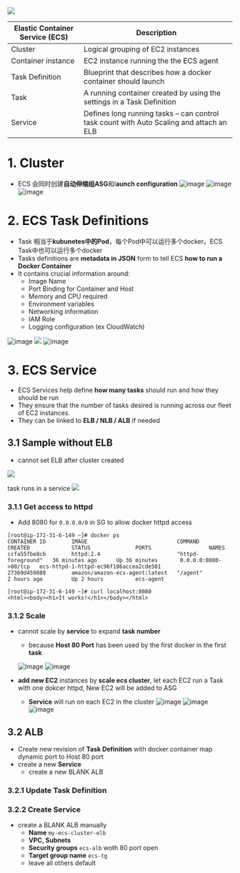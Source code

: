 
![](http://ws1.sinaimg.cn/large/006gDTsUgy1g6fh22582lj30ks088mxh.jpg)


|Elastic Container Service (ECS)| Description|
|-|-|
|Cluster| Logical grouping of EC2 instances|
|Container instance| EC2 instance running the the ECS agent|
|Task Definition| Blueprint that describes how a docker container should launch|
|Task| A running container created by using the settings in a Task Definition|
|Service| Defines long running tasks – can control task count with Auto Scaling and attach an ELB|

# 1. Cluster

- ECS 会同时创建**自动伸缩组ASG**和l**aunch configuration**
  ![image](http://ws4.sinaimg.cn/large/006gDTsUgy1g6gbk6n5v1j311y0dbt9s.jpg)
  ![image](http://wx4.sinaimg.cn/large/006gDTsUgy1g6gbq5nafcj311y0hkq4t.jpg)
  ![image](http://ws1.sinaimg.cn/large/006gDTsUgy1g6gc0n0wvdj30z108aab3.jpg)


# 2. ECS Task Definitions
- Task 相当于**kubunetes中的Pod**，每个Pod中可以运行多个docker。ECS Task中也可以运行多个docker
- Tasks definitions are **metadata in JSON** form to tell ECS **how to run a Docker Container**
- It contains crucial information around:
  - Image Name
  - Port Binding for Container and Host
  - Memory and CPU required
  - Environment variables
  - Networking information
  - IAM Role
  - Logging configuration (ex CloudWatch)

![image](http://ws3.sinaimg.cn/large/006gDTsUgy1g6gbulsr1gj311i0c13zs.jpg)
![](http://ws4.sinaimg.cn/large/006gDTsUgy1g6gccam655j311y1vpgqv.jpg)
![image](http://wx4.sinaimg.cn/large/006gDTsUgy1g6gc4dfp2aj311y0lcq50.jpg)


# 3. ECS Service
- ECS Services help define **how many tasks** should run and how they should be run
- They ensure that the number of tasks desired is running across our fleet of EC2 instances.
- They can be linked to **ELB / NLB / ALB** if needed

## 3.1 Sample without ELB
- cannot set ELB after cluster created

![](http://wx3.sinaimg.cn/large/006gDTsUgy1g6gdehulhcj30zm18341r.jpg)

task runs in a service 
![](http://wx3.sinaimg.cn/large/006gDTsUgy1g6gghs4gn9j30z40xujtw.jpg)

### 3.1.1 Get access to httpd 
- Add 8080 for `0.0.0.0/0` in SG to allow docker httpd access

```
[root@ip-172-31-6-149 ~]# docker ps
CONTAINER ID        IMAGE                            COMMAND              CREATED             STATUS              PORTS                  NAMES
ccfa55fbe8cb        httpd:2.4                        "httpd-foreground"   36 minutes ago      Up 36 minutes       0.0.0.0:8080->80/tcp   ecs-httpd-1-httpd-ec96f186accea2cde501
27369d459888        amazon/amazon-ecs-agent:latest   "/agent"             2 hours ago         Up 2 hours          ecs-agent

[root@ip-172-31-6-149 ~]# curl localhost:8080
<html><body><h1>It works!</h1></body></html>
```

### 3.1.2 Scale
- cannot scale by **service** to expand **task number**
  - because **Host 80 Port** has been used by the first docker in the first **task**
  
  ![image](http://ws4.sinaimg.cn/large/006gDTsUgy1g6gekvytsxj30tz06jaau.jpg)
  ![image](http://wx1.sinaimg.cn/large/006gDTsUgy1g6gelyopqfj30u30bc75l.jpg)

- **add new EC2** instances by **scale ecs cluster**, let each EC2 run a Task with one dokcer httpd,  New EC2 will be added to ASG
  - **Service** will run on each EC2 in the cluster
  ![image](http://wx3.sinaimg.cn/large/006gDTsUgy1g6geq7hfzyj311y0jo41g.jpg)
  ![image](http://wx4.sinaimg.cn/large/006gDTsUgy1g6geub6rj4j30tz094t9v.jpg)
  ![image](http://wx3.sinaimg.cn/large/006gDTsUgy1g6ggk0s394j310h0fgdhh.jpg)



## 3.2 ALB
- Create new revision of **Task Definition** with docker container map dynamic port to Host 80 port
- create a new **Service**
  - create a new BLANK ALB
  
### 3.2.1 Update Task Definition


### 3.2.2 Create Service
- create a BLANK ALB manually
  - **Name**	``my-ecs-cluster-elb``
  - **VPC, Subnets**	
  - **Security groups**	``ecs-alb`` woth 80 port open
  - **Target group name**	``ecs-tg``
  - leave all others default















































































































































